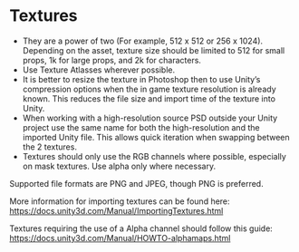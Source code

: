 # Textures

* They are a power of two (For example, 512 x 512 or 256 x 1024). Depending on the asset, texture size should be limited to 512 for small props, 1k for large props, and 2k for characters.
* Use Texture Atlasses wherever possible.
* It is better to resize the texture in Photoshop then to use Unity’s compression options when the in game texture resolution is already known. This reduces the file size and import time of the texture into Unity.
* When working with a high-resolution source PSD outside your Unity project use the same name for both the high-resolution and the imported Unity file. This allows quick iteration when swapping between the 2 textures.
* Textures should only use the RGB channels where possible, especially on mask textures. Use alpha only where necessary.

Supported file formats are PNG and JPEG, though PNG is preferred.

More information for importing textures can be found here: https://docs.unity3d.com/Manual/ImportingTextures.html

Textures requiring the use of a Alpha channel should follow this guide: https://docs.unity3d.com/Manual/HOWTO-alphamaps.html
